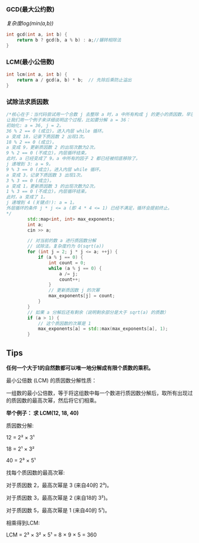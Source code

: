 ### GCD(最大公约数)
*复杂度log(min(a,b))*
```cpp
int gcd(int a, int b) {
    return b ? gcd(b, a % b) : a;//辗转相除法
}
```
### LCM(最小公倍数)
```cpp
int lcm(int a, int b) {
    return a / gcd(a, b) * b;  // 先除后乘防止溢出
}
```

### 试除法求质因数
```cpp
/*核心在于：当代码尝试用一个合数 j 去整除 a 时，a 中所有构成 j 的更小的质因数，早已被除干净了。
让我们用一个例子来详细说明这个过程，比如要分解 a = 36：
初始化: a = 36, j = 2。
36 % 2 == 0 (成立)。进入内层 while 循环。
a 变成 18，记录下质因数 2 出现1次。
18 % 2 == 0 (成立)。
a 变成 9，更新质因数 2 的出现次数为2次。
9 % 2 == 0 (不成立)。内层循环结束。
此时，a 已经变成了 9。a 中所有的因子 2 都已经被彻底移除了。
j 递增到 3: a = 9。
9 % 3 == 0 (成立)。进入内层 while 循环。
a 变成 3，记录下质因数 3 出现1次。
3 % 3 == 0 (成立)。
a 变成 1，更新质因数 3 的出现次数为2次。
1 % 3 == 0 (不成立)。内层循环结束。
此时，a 变成了 1。
j 递增到 4 (关键点!): a = 1。
外层循环的条件 j * j <= a (即 4 * 4 <= 1) 已经不满足，循环会提前终止。
*/
        std::map<int, int> max_exponents;
        int a;
        cin >> a;

        // 对当前的数 a 进行质因数分解
        // 试除法，复杂度约为 O(sqrt(a))
        for (int j = 2; j * j <= a; ++j) {
            if (a % j == 0) {
                int count = 0;
                while (a % j == 0) {
                    a /= j;
                    count++;
                }
                // 更新质因数 j 的次幂
                max_exponents[j] = count;
            }
        }
        // 如果 a 分解后还有剩余（说明剩余部分是大于 sqrt(a) 的质数）
        if (a > 1) {
            // 这个质因数的次幂是 1
            max_exponents[a] = std::max(max_exponents[a], 1);
        }

```

## Tips
**任何一个大于1的自然数都可以唯一地分解成有限个质数的乘积。**

最小公倍数 (LCM) 的质因数分解性质：

一组数的最小公倍数，等于将这组数中每一个数进行质因数分解后，取所有出现过的质因数的最高次幂，然后将它们相乘。

**举个例子： 求 LCM(12, 18, 40)**

质因数分解:

12 = 2² × 3¹

18 = 2¹ × 3²

40 = 2³ × 5¹

找每个质因数的最高次幂:

对于质因数 2，最高次幂是 3 (来自40的 2³)。

对于质因数 3，最高次幂是 2 (来自18的 3²)。

对于质因数 5，最高次幂是 1 (来自40的 5¹)。

相乘得到LCM:

LCM = 2³ × 3² × 5¹ = 8 × 9 × 5 = 360
